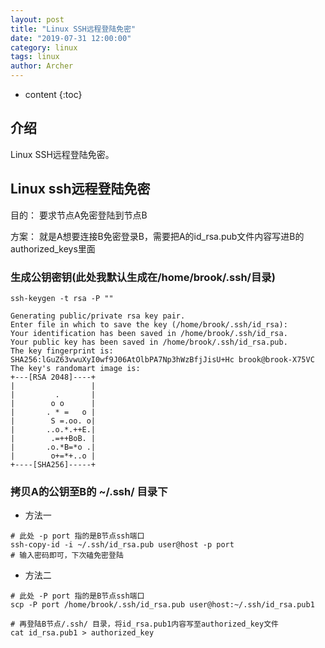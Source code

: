 ```yaml
---
layout: post
title: "Linux SSH远程登陆免密"
date: "2019-07-31 12:00:00"
category: linux
tags: linux
author: Archer
---
```

* content
{:toc}

## 介绍

Linux SSH远程登陆免密。




## Linux ssh远程登陆免密

目的：
要求节点A免密登陆到节点B

方案：
就是A想要连接B免密登录B，需要把A的id_rsa.pub文件内容写进B的authorized_keys里面

### 生成公钥密钥(此处我默认生成在/home/brook/.ssh/目录)

```text
ssh-keygen -t rsa -P ""
```

```text
Generating public/private rsa key pair.
Enter file in which to save the key (/home/brook/.ssh/id_rsa):
Your identification has been saved in /home/brook/.ssh/id_rsa.
Your public key has been saved in /home/brook/.ssh/id_rsa.pub.
The key fingerprint is:
SHA256:lGuZ63vwuXyI0wf9J06AtOlbPA7Np3hWzBfjJisU+Hc brook@brook-X75VC
The key's randomart image is:
+---[RSA 2048]----+
|                 |
|         .       |
|        o o      |
|       . * =   o |
|        S =.oo. o|
|       ..o.*.++E.|
|        .=++BoB. |
|       .o.*B=*o .|
|        o+=*+..o |
+----[SHA256]-----+
```

### 拷贝A的公钥至B的 ~/.ssh/ 目录下

- 方法一

```shell
# 此处 -p port 指的是B节点ssh端口
ssh-copy-id -i ~/.ssh/id_rsa.pub user@host -p port
# 输入密码即可，下次磕免密登陆
```

- 方法二

```shell
# 此处 -P port 指的是B节点ssh端口
scp -P port /home/brook/.ssh/id_rsa.pub user@host:~/.ssh/id_rsa.pub1

# 再登陆B节点/.ssh/ 目录，将id_rsa.pub1内容写至authorized_key文件
cat id_rsa.pub1 > authorized_key
```
